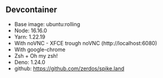 ## Devcontainer

- Base image: ubuntu:rolling
- Node: 16.16.0
- Yarn: 1.22.19
- With noVNC - XFCE trough noVNC (http://localhost:6080)
- With google-chrome
- Zsh + Oh my zsh!
- Deno: 1.24.0
- github: https://github.com/zerdos/spike.land
